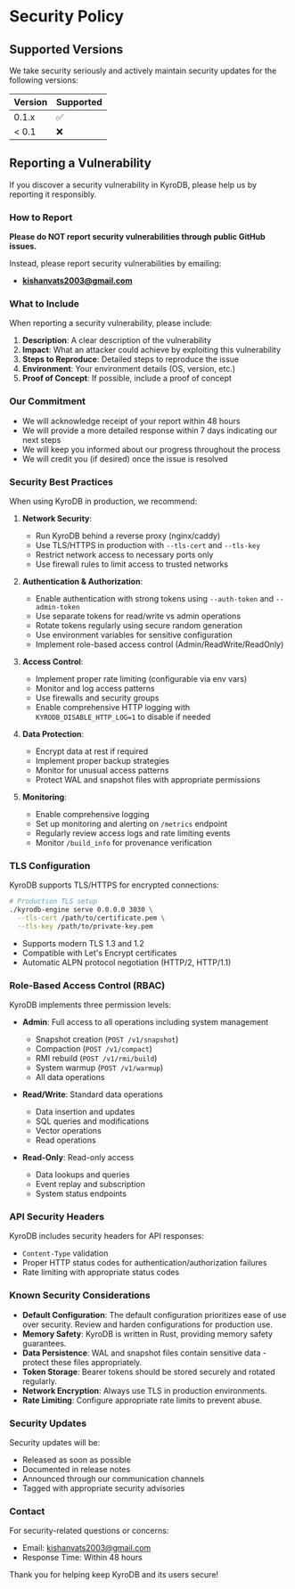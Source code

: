 # Security Policy

## Supported Versions

We take security seriously and actively maintain security updates for the following versions:

| Version | Supported          |
| ------- | ------------------ |
| 0.1.x   | :white_check_mark: |
| < 0.1   | :x:                |

## Reporting a Vulnerability

If you discover a security vulnerability in KyroDB, please help us by reporting it responsibly.

### How to Report

**Please do NOT report security vulnerabilities through public GitHub issues.**

Instead, please report security vulnerabilities by emailing:
- **kishanvats2003@gmail.com**

### What to Include

When reporting a security vulnerability, please include:

1. **Description**: A clear description of the vulnerability
2. **Impact**: What an attacker could achieve by exploiting this vulnerability
3. **Steps to Reproduce**: Detailed steps to reproduce the issue
4. **Environment**: Your environment details (OS, version, etc.)
5. **Proof of Concept**: If possible, include a proof of concept

### Our Commitment

- We will acknowledge receipt of your report within 48 hours
- We will provide a more detailed response within 7 days indicating our next steps
- We will keep you informed about our progress throughout the process
- We will credit you (if desired) once the issue is resolved

### Security Best Practices

When using KyroDB in production, we recommend:

1. **Network Security**:
   - Run KyroDB behind a reverse proxy (nginx/caddy)
   - Use TLS/HTTPS in production with `--tls-cert` and `--tls-key`
   - Restrict network access to necessary ports only
   - Use firewall rules to limit access to trusted networks

2. **Authentication & Authorization**:
   - Enable authentication with strong tokens using `--auth-token` and `--admin-token`
   - Use separate tokens for read/write vs admin operations
   - Rotate tokens regularly using secure random generation
   - Use environment variables for sensitive configuration
   - Implement role-based access control (Admin/ReadWrite/ReadOnly)

3. **Access Control**:
   - Implement proper rate limiting (configurable via env vars)
   - Monitor and log access patterns
   - Use firewalls and security groups
   - Enable comprehensive HTTP logging with `KYRODB_DISABLE_HTTP_LOG=1` to disable if needed

4. **Data Protection**:
   - Encrypt data at rest if required
   - Implement proper backup strategies
   - Monitor for unusual access patterns
   - Protect WAL and snapshot files with appropriate permissions

5. **Monitoring**:
   - Enable comprehensive logging
   - Set up monitoring and alerting on `/metrics` endpoint
   - Regularly review access logs and rate limiting events
   - Monitor `/build_info` for provenance verification

### TLS Configuration

KyroDB supports TLS/HTTPS for encrypted connections:

```bash
# Production TLS setup
./kyrodb-engine serve 0.0.0.0 3030 \
  --tls-cert /path/to/certificate.pem \
  --tls-key /path/to/private-key.pem
```

- Supports modern TLS 1.3 and 1.2
- Compatible with Let's Encrypt certificates
- Automatic ALPN protocol negotiation (HTTP/2, HTTP/1.1)

### Role-Based Access Control (RBAC)

KyroDB implements three permission levels:

- **Admin**: Full access to all operations including system management
  - Snapshot creation (`POST /v1/snapshot`)
  - Compaction (`POST /v1/compact`)
  - RMI rebuild (`POST /v1/rmi/build`)
  - System warmup (`POST /v1/warmup`)
  - All data operations

- **Read/Write**: Standard data operations
  - Data insertion and updates
  - SQL queries and modifications
  - Vector operations
  - Read operations

- **Read-Only**: Read-only access
  - Data lookups and queries
  - Event replay and subscription
  - System status endpoints

### API Security Headers

KyroDB includes security headers for API responses:
- `Content-Type` validation
- Proper HTTP status codes for authentication/authorization failures
- Rate limiting with appropriate status codes

### Known Security Considerations

- **Default Configuration**: The default configuration prioritizes ease of use over security. Review and harden configurations for production use.
- **Memory Safety**: KyroDB is written in Rust, providing memory safety guarantees.
- **Data Persistence**: WAL and snapshot files contain sensitive data - protect these files appropriately.
- **Token Storage**: Bearer tokens should be stored securely and rotated regularly.
- **Network Encryption**: Always use TLS in production environments.
- **Rate Limiting**: Configure appropriate rate limits to prevent abuse.

### Security Updates

Security updates will be:
- Released as soon as possible
- Documented in release notes
- Announced through our communication channels
- Tagged with appropriate security advisories

### Contact

For security-related questions or concerns:
- Email: kishanvats2003@gmail.com
- Response Time: Within 48 hours

Thank you for helping keep KyroDB and its users secure!
